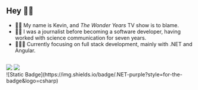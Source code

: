 ## Hey 👋🏼

- 🧑🏻 My name is Kevin, and *The Wonder Years* TV show is to blame.
- ✍🏻 I was a journalist before becoming a software developer, having worked with science communication for seven years.
- 👨🏻‍💻 Currently focusing on full stack development, mainly with .NET and Angular.

<!---
## Tools 💻

<div style="display: inline_block"><br>
   <a href="#"><img align="center" alt="CSharp" height="40" width="50" src="https://cdn.jsdelivr.net/gh/devicons/devicon/icons/csharp/csharp-original.svg"></a>
   <a href="#"><img align="center" alt="DotNet" height="40" width="50" src="https://cdn.jsdelivr.net/gh/devicons/devicon/icons/dotnetcore/dotnetcore-original.svg"></a>
   <a href="#"><img align="center" alt="Angular" height="40" width="50" src="https://cdn.jsdelivr.net/gh/devicons/devicon/icons/angularjs/angularjs-original.svg"></a>
   <a href="#"><img align="center" alt="Oracle" height="40" width="50" src="https://cdn.jsdelivr.net/gh/devicons/devicon/icons/oracle/oracle-original.svg"></a>
</div>
-->

##

<div> 
    <a href="mailto:kevinribeiroalencar@gmail.com" target="_blank"><img src="https://img.shields.io/badge/Gmail-D14836?style=for-the-badge&logo=gmail&logoColor=white" target="_blank"></a>
    <a href="https://www.linkedin.com/in/kevinalencar" target="_blank"><img src="https://img.shields.io/badge/LinkedIn-0077B5?style=for-the-badge&logo=linkedin&logoColor=white"></a>

</div>
      ![Static Badge](https://img.shields.io/badge/.NET-purple?style=for-the-badge&logo=csharp)
